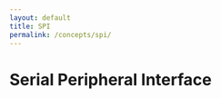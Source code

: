 ```yaml
---
layout: default
title: SPI
permalink: /concepts/spi/
---
```


Serial Peripheral Interface
===========================